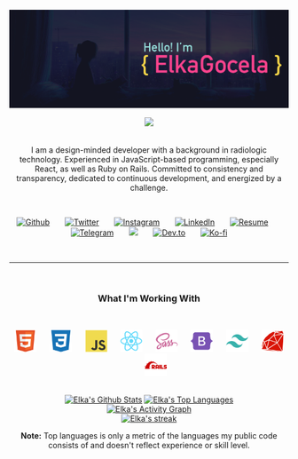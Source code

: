 <!-- HEADER -->

[![MasterHead](https://github.com/eagocela/eagocela/blob/main/header_banner4.png)](https://github.com/eagocela)

<div align="center">
  <a href="https://github.com/DenverCoder1/readme-typing-svg"><img src="https://readme-typing-svg.herokuapp.com?font=Barlow&size=30&duration=4000&color=F7D748&center=true&vCenter=true&lines=Welcome+to+My+Github" /></a>
 </div>
 
 <br/>

<p align="center">I am a design-minded developer with a background in radiologic technology. Experienced in JavaScript-based programming, especially React, as well as Ruby on Rails. Committed to consistency and transparency, dedicated to continuous development, and energized by a challenge.</p>

<br/>

<!-- Social icons section -->
<p align="center">
  <a href="https://github.com/eagocela"><img width="32px" alt="Github" title="Youtube" src="https://img.icons8.com/glyph-neue/344/FC438D/source-code.png"/></a>
  &#8287;&#8287;&#8287;&#8287;&#8287;
  <a href="https://twitter.com/eagocela"><img width="32px" alt="Twitter" title="Twitter" src="https://img.icons8.com/ios-filled/344/FC438D/twitter.png"/></a>
  &#8287;&#8287;&#8287;&#8287;&#8287;
  <a href="https://www.instagram.com/eagocela/"><img width="32px" alt="Instagram" title="Instagram" src="https://img.icons8.com/ios-filled/344/FC438D/instagram.png"/></a>
  &#8287;&#8287;&#8287;&#8287;&#8287;
  <a href="https://www.linkedin.com/in/eagocela/"><img width="32px" alt="LinkedIn" title="LinkedIn" src="https://img.icons8.com/ios-filled/344/FC438D/linkedin.png"/></a>
  &#8287;&#8287;&#8287;&#8287;&#8287;
  <a href="https://github.com/eagocela/eagocela/blob/main/CV.pdf"><img width="32px" alt="Resume" title="Resume" src="https://img.icons8.com/ios-filled/344/FC438D/open-resume.png"/></a>
  &#8287;&#8287;&#8287;&#8287;&#8287;
  <a href="https://t.me/eagocela"><img width="32px" alt="Telegram" title="Telegram" src="https://img.icons8.com/ios-filled/344/FC438D/telegram-app.png"/></a>
  &#8287;&#8287;&#8287;&#8287;&#8287;
  <a href="https://www.hackerrank.com/elkagocela" alt="Hackerrank" title="Hackerrank"><img width="32px" src="https://img.icons8.com/external-tal-revivo-bold-tal-revivo/344/FC438D/external-hackerrank-is-a-technology-company-that-focuses-on-competitive-programming-logo-bold-tal-revivo.png"/></a>
  &#8287;&#8287;&#8287;&#8287;&#8287;
  <a href="https://dev.to/eagocela"><img width="32px" alt="Dev.to" title="eagocela Dev.to" src="https://img.icons8.com/windows/344/FC438D/dev.png"></a>
  &#8287;&#8287;&#8287;&#8287;&#8287;
  <a href="https://ko-fi.com/eagocela"><img width="32px" alt="Ko-fi" title="Ko-fi" src="https://img.icons8.com/external-tal-revivo-bold-tal-revivo/344/FC438D/external-ko-fi-funding-user-and-getting-support-from-people-who-love-your-work-logo-bold-tal-revivo.png"/></a>
</p>

<br/>

***

<br/>

<!-- TOOLS & LANGUAGES -->

<div align="center">
  <h3>What I'm Working With</h3>
  
  <br/>
  
  <img src="https://github.com/devicons/devicon/blob/master/icons/html5/html5-original.svg" title="HTML5" alt="HTML" width="40" height="40"/>&#8287;&#8287;&#8287;&#8287;&#8287;
  <img src="https://github.com/devicons/devicon/blob/master/icons/css3/css3-plain.svg"  title="CSS3" alt="CSS" width="40" height="40"/>&#8287;&#8287;&#8287;&#8287;&#8287;
  <img src="https://github.com/devicons/devicon/blob/master/icons/javascript/javascript-original.svg" title="JavaScript" alt="JavaScript" width="40" height="40"/>&#8287;&#8287;&#8287;&#8287;&#8287;
  <img src="https://github.com/devicons/devicon/blob/master/icons/react/react-original.svg" title="React" alt="React" width="40" height="40"/>&#8287;&#8287;&#8287;&#8287;&#8287;
  <img src="https://github.com/devicons/devicon/blob/master/icons/sass/sass-original.svg" title="Sass" alt="Sass" width="40" height="40"/>&#8287;&#8287;&#8287;&#8287;&#8287;
  <img src="https://github.com/devicons/devicon/blob/master/icons/bootstrap/bootstrap-plain.svg" title="Bootstrap"  alt="Bootstrap" width="40" height="40"/>&#8287;&#8287;&#8287;&#8287;&#8287;
  <img src="https://github.com/devicons/devicon/blob/master/icons/tailwindcss/tailwindcss-plain.svg" title="Tailwind"  alt="Tailwind" width="40" height="40"/>&#8287;&#8287;&#8287;&#8287;&#8287;
  <img src="https://github.com/devicons/devicon/blob/master/icons/ruby/ruby-plain.svg" title="Ruby" alt="Ruby" width="40" height="40"/>&#8287;&#8287;&#8287;&#8287;&#8287;
  <img src="https://github.com/devicons/devicon/blob/master/icons/rails/rails-plain-wordmark.svg" title="Rails" alt="Rails" width="40" height="40"/>
</div>

<br/>

 <div align="center">   
    <a href="https://github.com/anuraghazra/github-readme-stats"><img alt="Elka's Github Stats" src="https://denvercoder1-github-readme-stats.vercel.app/api/?username=eagocela&show_icons=true&count_private=true&theme=radical&hide_border=true" height="180px"/></a>
    <a href="https://github.com/anuraghazra/github-readme-stats"><img alt="Elka's Top Languages" src="https://github-readme-stats.vercel.app/api/top-langs/?username=eagocela&langs_count=8&layout=compact&theme=radical&hide_border=true" height="180px"/></a>
    <br/>
    <!-- https://github.com/ashutosh00710/github-readme-activity-graph -->
    <a href="https://github.com/ashutosh00710/github-readme-activity-graph"><img alt="Elka's Activity Graph" src="https://activity-graph.herokuapp.com/graph?username=eagocela&theme=redical&hide_border=true" height="295px" /></a> <br/>
     <a href="https://github.com/DenverCoder1/github-readme-streak-stats"><img title="🔥 Get streak stats for your profile at git.io/streak-stats" alt="Elka's streak" src="https://github-readme-streak-stats.herokuapp.com/?user=eagocela&theme=radical&hide_border=true" height="180"/>
  </a><br/>
    <p><b>Note:</b> Top languages is only a metric of the languages my public code consists of and doesn't reflect experience or skill level.</p>
 </div>

<br/>
<br/>
